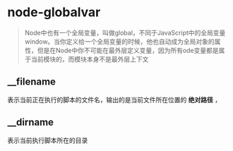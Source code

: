 # node-globalvar

>Node中也有一个全局变量，叫做global，不同于JavaScript中的全局变量window。当你定义给一个全局变量的时候，他也自动成为全局对象的属性，但是在Node中你不可能在最外层定义变量，因为所有ode变量都是属于当前模块的，而模块本身不是最外层上下文

__filename
-
表示当前正在执行的脚本的文件名，输出的是当前文件所在位置的 **绝对路径** ，

__dirname
-
表示当前执行脚本所在的目录